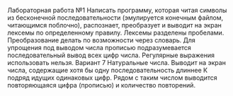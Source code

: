 Лабораторная работа №1
Написать программу, которая читая символы из бесконечной последовательности (эмулируется конечным файлом, читающимся поблочно), распознает, преобразует и выводит на экран лексемы по определенному правилу. Лексемы разделены пробелами. Преобразование делать по возможности через словарь. Для упрощения под выводом числа прописью подразумевается последовательный вывод всех цифр числа. Регулярные выражения использовать нельзя.
Вариант 7 
Натуральные числа. Выводит на экран числа, содержащие хотя бы одну последовательность длиннее К подряд идущих одинаковых цифр. Рядом с таким числом выводится повторяющаяся цифра (прописью) и количество повторений.
